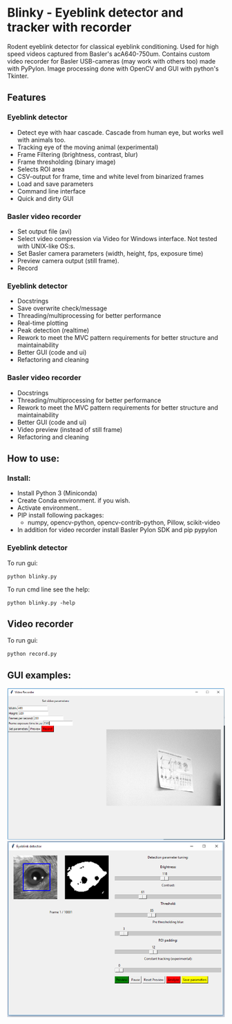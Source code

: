 # Blinky - Eyeblink detector and tracker with recorder

Rodent eyeblink detector for classical eyeblink conditioning. Used for high speed videos captured from Basler's acA640-750um. Contains custom video recorder for Basler USB-cameras (may work with others too) made with PyPylon. Image processing done with OpenCV and GUI with python's Tkinter.

## Features
### Eyeblink detector
- Detect eye with haar cascade. Cascade from human eye, but works well with animals too.
- Tracking eye of the moving animal (experimental)
- Frame Filtering (brightness, contrast, blur)
- Frame thresholding (binary image)
- Selects ROI area
- CSV-output for frame, time and white level from binarized frames
- Load and save parameters
- Command line interface
- Quick and dirty GUI

### Basler video recorder
- Set output file (avi)
- Select video compression via Video for Windows interface. Not tested with UNIX-like OS:s.
- Set Basler camera parameters (width, height, fps, exposure time)
- Preview camera output (still frame).
- Record

### Eyeblink detector
- Docstrings
- Save overwrite check/message
- Threading/multiprocessing for better performance
- Real-time plotting
- Peak detection (realtime)
- Rework to meet the MVC pattern requirements for better structure and maintainability
- Better GUI (code and ui)
- Refactoring and cleaning

### Basler video recorder
- Docstrings
- Threading/multiprocessing for better performance
- Rework to meet the MVC pattern requirements for better structure and maintainability
- Better GUI (code and ui)
- Video preview (instead of still frame)
- Refactoring and cleaning


## How to use:
### Install:
- Install Python 3 (Miniconda)
- Create Conda environment. if you wish.
- Activate environment..
- PIP install following packages:
  - numpy, opencv-python, opencv-contrib-python, Pillow, scikit-video
- In addition for video recorder install Basler Pylon SDK and pip pypylon

### Eyeblink detector
To run gui:
```
python blinky.py
```
To run cmd line see the help:
```
python blinky.py -help
```

## Video recorder
To run gui:
```
python record.py
```

## GUI examples:
![Video Recorder](sample_recorder.png)
![Eyeblink Detector](sample_detector.png)
